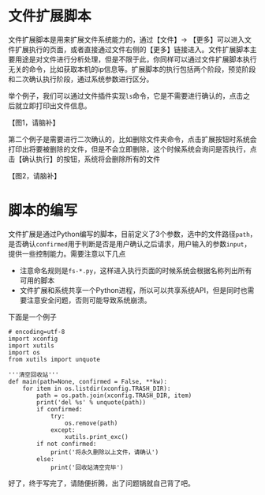 # 文件扩展脚本

文件扩展脚本是用来扩展文件系统能力的，通过【文件】-> 【更多】可以进入文件扩展执行的页面，或者直接通过文件右侧的【更多】链接进入。文件扩展脚本主要用途是对文件进行分析处理，但是不限于此，你同样可以通过文件扩展脚本执行无关的命令，比如获取本机的ip信息等。扩展脚本的执行包括两个阶段，预览阶段和二次确认执行阶段，通过系统参数进行区分。

举个例子，我们可以通过文件插件实现`ls`命令，它是不需要进行确认的，点击之后就立即打印出文件信息。

【图1，请脑补】

第二个例子是需要进行二次确认的，比如删除文件夹命令，点击扩展按钮时系统会打印出将要被删除的文件，但是不会立即删除，这个时候系统会询问是否执行，点击【确认执行】的按钮，系统将会删除所有的文件

【图2，请脑补】


# 脚本的编写

文件扩展是通过Python编写的脚本，目前定义了3个参数，选中的文件路径`path`，是否确认`confirmed`用于判断是否是用户确认之后请求，用户输入的参数`input`，提供一些控制能力。需要注意以下几点

- 注意命名规则是```fs-*.py```，这样进入执行页面的时候系统会根据名称列出所有可用的脚本
- 文件扩展和系统共享一个Python进程，所以可以共享系统API，但是同时也需要注意安全问题，否则可能导致系统崩溃。

下面是一个例子

```
# encoding=utf-8
import xconfig
import xutils
import os
from xutils import unquote

'''清空回收站'''
def main(path=None, confirmed = False, **kw):
    for item in os.listdir(xconfig.TRASH_DIR):
        path = os.path.join(xconfig.TRASH_DIR, item)
        print('del %s' % unquote(path))
        if confirmed:
            try:
                os.remove(path)
            except:
                xutils.print_exc()
        if not confirmed:
            print('将永久删除以上文件，请确认')
        else:
            print('回收站清空完毕')
```

好了，终于写完了，请随便折腾，出了问题锅就自己背了吧。

